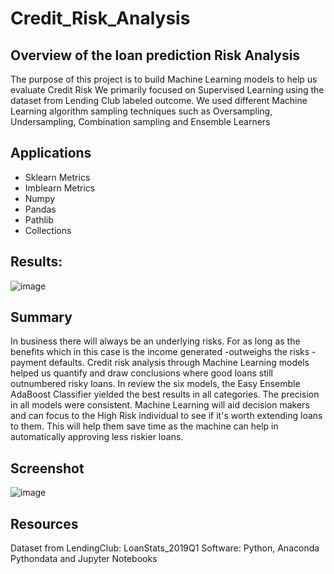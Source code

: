 # Credit_Risk_Analysis
## Overview of the loan prediction Risk Analysis
The purpose of this project is to build Machine Learning models to help us evaluate Credit Risk We primarily focused on Supervised Learning using the dataset from Lending Club labeled outcome. We used different Machine Learning algorithm sampling techniques such as Oversampling, Undersampling, Combination sampling and Ensemble Learners

## Applications
- Sklearn Metrics
- Imblearn Metrics
- Numpy
- Pandas
- Pathlib
- Collections
## Results:
![image](https://user-images.githubusercontent.com/93121665/155908200-0252d573-6549-4f79-8f4d-436a851410f3.png)
## Summary
In business there will always be an underlying risks. For as long as the benefits which in this case is the income generated -outweighs the risks - payment defaults. Credit risk analysis through Machine Learning models helped us quantify and draw conclusions where good loans still outnumbered risky loans. In review the six models, the Easy Ensemble AdaBoost Classifier yielded the best results in all categories. The precision in all models were consistent. Machine Learning will aid decision makers and can focus to the High Risk individual to see if it's worth extending loans to them. This will help them save time as the machine can help in automatically approving less riskier loans.

## Screenshot
![image](https://user-images.githubusercontent.com/93121665/155908271-947353e1-b259-4fc1-a5a6-71776829e8a3.png)

## Resources
Dataset from LendingClub: LoanStats_2019Q1
Software: Python, Anaconda Pythondata and Jupyter Notebooks
